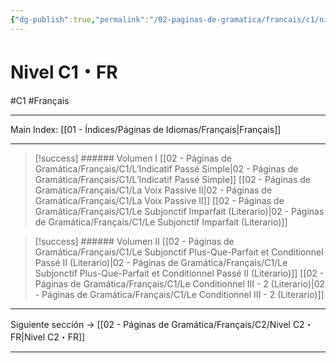 ```yaml
---
{"dg-publish":true,"permalink":"/02-paginas-de-gramatica/francais/c1/nivel-c1-fr/"}
---
```



# Nivel C1・FR
#C1  #Français
___
Main Index: [[01 - Índices/Páginas de Idiomas/Français\|Français]]
___
> [!success] ###### Volumen I
 [[02 - Páginas de Gramática/Français/C1/L’Indicatif Passé Simple\|02 - Páginas de Gramática/Français/C1/L’Indicatif Passé Simple]]
 [[02 - Páginas de Gramática/Français/C1/La Voix Passive II\|02 - Páginas de Gramática/Français/C1/La Voix Passive II]]
 [[02 - Páginas de Gramática/Français/C1/Le Subjonctif Imparfait (Literario)\|02 - Páginas de Gramática/Français/C1/Le Subjonctif Imparfait (Literario)]]



> [!success] ###### Volumen II
 [[02 - Páginas de Gramática/Français/C1/Le Subjonctif Plus-Que-Parfait et Conditionnel Passé II (Literario)\|02 - Páginas de Gramática/Français/C1/Le Subjonctif Plus-Que-Parfait et Conditionnel Passé II (Literario)]]
 [[02 - Páginas de Gramática/Français/C1/Le Conditionnel III - 2 (Literario)\|02 - Páginas de Gramática/Français/C1/Le Conditionnel III - 2 (Literario)]]


___

Siguiente sección → [[02 - Páginas de Gramática/Français/C2/Nivel C2・FR\|Nivel C2・FR]]

___